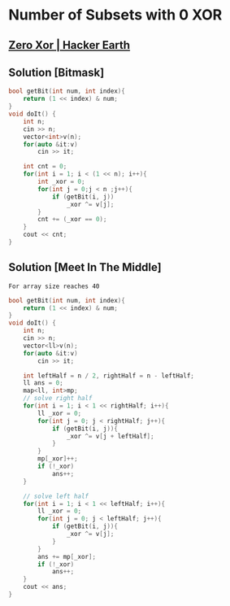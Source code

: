 # Number of Subsets with 0 XOR
## [Zero Xor | Hacker Earth](https://www.hackerearth.com/practice/algorithms/searching/binary-search/practice-problems/algorithm/zero-xor-e3085486/)

## Solution [Bitmask]
```cpp
bool getBit(int num, int index){
    return (1 << index) & num;
}
void doIt() {
    int n;
    cin >> n;
    vector<int>v(n);
    for(auto &it:v)
        cin >> it;

    int cnt = 0;
    for(int i = 1; i < (1 << n); i++){
        int _xor = 0;
        for(int j = 0;j < n ;j++){
            if (getBit(i, j))
                _xor ^= v[j];
        }
        cnt += (_xor == 0);
    }
    cout << cnt;
}
```

## Solution [Meet In The Middle]
`For array size reaches 40`
```cpp
bool getBit(int num, int index){
    return (1 << index) & num;
}
void doIt() {
    int n;
    cin >> n;
    vector<ll>v(n);
    for(auto &it:v)
        cin >> it;

    int leftHalf = n / 2, rightHalf = n - leftHalf;
    ll ans = 0;
    map<ll, int>mp;
    // solve right half
    for(int i = 1; i < 1 << rightHalf; i++){
        ll _xor = 0;
        for(int j = 0; j < rightHalf; j++){
            if (getBit(i, j)){
                _xor ^= v[j + leftHalf];
            }
        }
        mp[_xor]++;
        if (!_xor)
            ans++;
    }

    // solve left half
    for(int i = 1; i < 1 << leftHalf; i++){
        ll _xor = 0;
        for(int j = 0; j < leftHalf; j++){
            if (getBit(i, j)){
                _xor ^= v[j];
            }
        }
        ans += mp[_xor];
        if (!_xor)
            ans++;
    }
    cout << ans;
}
```
